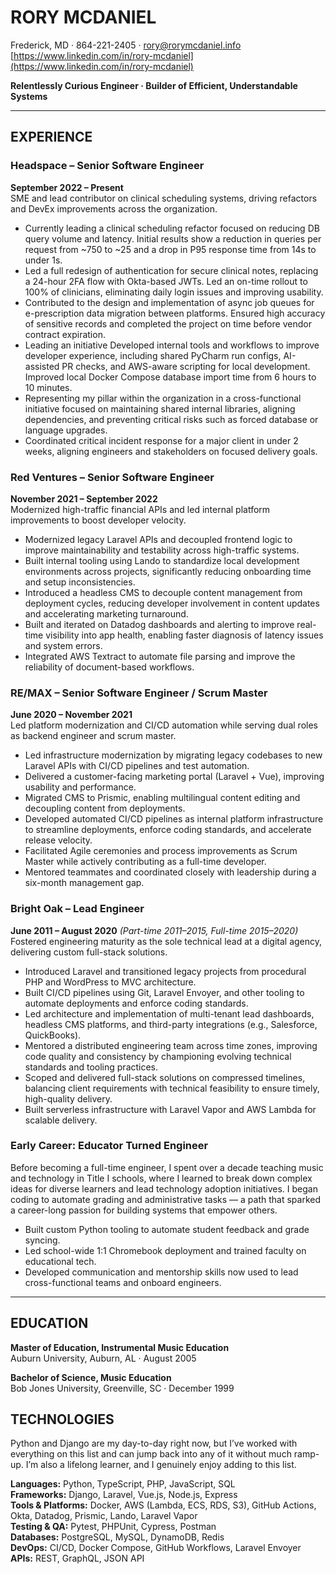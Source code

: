 # RORY MCDANIEL  
Frederick, MD · 864-221-2405 · rory@rorymcdaniel.info  
[https://www.linkedin.com/in/rory-mcdaniel](https://www.linkedin.com/in/rory-mcdaniel)

**Relentlessly Curious Engineer · Builder of Efficient, Understandable Systems**  

---

## EXPERIENCE  

### Headspace – Senior Software Engineer  
**September 2022 – Present**  
SME and lead contributor on clinical scheduling systems, driving refactors and DevEx improvements across the organization.

- Currently leading a clinical scheduling refactor focused on reducing DB query volume and latency. Initial results show a reduction in queries per request from ~750 to ~25 and a drop in P95 response time from 14s to under 1s.  
- Led a full redesign of authentication for secure clinical notes, replacing a 24-hour 2FA flow with Okta-based JWTs. Led an on-time rollout to 100% of clinicians, eliminating daily login issues and improving usability.  
- Contributed to the design and implementation of async job queues for e-prescription data migration between platforms. Ensured high accuracy of sensitive records and completed the project on time before vendor contract expiration.  
- Leading an initiative Developed internal tools and workflows to improve developer experience, including shared PyCharm run configs, AI-assisted PR checks, and AWS-aware scripting for local development. Improved local Docker Compose database import time from 6 hours to 10 minutes.
- Representing my pillar within the organization in a cross-functional initiative focused on maintaining shared internal libraries, aligning dependencies, and preventing critical risks such as forced database or language upgrades.  
- Coordinated critical incident response for a major client in under 2 weeks, aligning engineers and stakeholders on focused delivery goals.  

### Red Ventures – Senior Software Engineer  
**November 2021 – September 2022**  
Modernized high-traffic financial APIs and led internal platform improvements to boost developer velocity.

- Modernized legacy Laravel APIs and decoupled frontend logic to improve maintainability and testability across high-traffic systems.  
- Built internal tooling using Lando to standardize local development environments across projects, significantly reducing onboarding time and setup inconsistencies.  
- Introduced a headless CMS to decouple content management from deployment cycles, reducing developer involvement in content updates and accelerating marketing turnaround.  
- Built and iterated on Datadog dashboards and alerting to improve real-time visibility into app health, enabling faster diagnosis of latency issues and system errors.  
- Integrated AWS Textract to automate file parsing and improve the reliability of document-based workflows.  

### RE/MAX – Senior Software Engineer / Scrum Master  
**June 2020 – November 2021**  
Led platform modernization and CI/CD automation while serving dual roles as backend engineer and scrum master.

- Led infrastructure modernization by migrating legacy codebases to new Laravel APIs with CI/CD pipelines and test automation.  
- Delivered a customer-facing marketing portal (Laravel + Vue), improving usability and performance.  
- Migrated CMS to Prismic, enabling multilingual content editing and decoupling content from deployments.  
- Developed automated CI/CD pipelines as internal platform infrastructure to streamline deployments, enforce coding standards, and accelerate release velocity.  
- Facilitated Agile ceremonies and process improvements as Scrum Master while actively contributing as a full-time developer.  
- Mentored teammates and coordinated closely with leadership during a six-month management gap.  

### Bright Oak – Lead Engineer  
**June 2011 – August 2020** *(Part-time 2011–2015, Full-time 2015–2020)*  
Fostered engineering maturity as the sole technical lead at a digital agency, delivering custom full-stack solutions.  

- Introduced Laravel and transitioned legacy projects from procedural PHP and WordPress to MVC architecture.  
- Built CI/CD pipelines using Git, Laravel Envoyer, and other tooling to automate deployments and enforce coding standards.  
- Led architecture and implementation of multi-tenant lead dashboards, headless CMS platforms, and third-party integrations (e.g., Salesforce, QuickBooks).  
- Mentored a distributed engineering team across time zones, improving code quality and consistency by championing evolving technical standards and tooling practices.  
- Scoped and delivered full-stack solutions on compressed timelines, balancing client requirements with technical feasibility to ensure timely, high-quality delivery.  
- Built serverless infrastructure with Laravel Vapor and AWS Lambda for scalable delivery.  

### Early Career: Educator Turned Engineer  
Before becoming a full-time engineer, I spent over a decade teaching music and technology in Title I schools, where I learned to break down complex ideas for diverse learners and lead technology adoption initiatives. I began coding to automate grading and administrative tasks — a path that sparked a career-long passion for building systems that empower others.

- Built custom Python tooling to automate student feedback and grade syncing.  
- Led school-wide 1:1 Chromebook deployment and trained faculty on educational tech.  
- Developed communication and mentorship skills now used to lead cross-functional teams and onboard engineers.  

---

## EDUCATION  

**Master of Education, Instrumental Music Education**  
Auburn University, Auburn, AL · August 2005  

**Bachelor of Science, Music Education**  
Bob Jones University, Greenville, SC · December 1999  

## TECHNOLOGIES

Python and Django are my day-to-day right now, but I’ve worked with everything on this list and can jump back into any of it without much ramp-up. I’m also a lifelong learner, and I genuinely enjoy adding to this list.

**Languages:** Python, TypeScript, PHP, JavaScript, SQL  
**Frameworks:** Django, Laravel, Vue.js, Node.js, Express  
**Tools & Platforms:** Docker, AWS (Lambda, ECS, RDS, S3), GitHub Actions, Okta, Datadog, Prismic, Lando, Laravel Vapor  
**Testing & QA:** Pytest, PHPUnit, Cypress, Postman  
**Databases:** PostgreSQL, MySQL, DynamoDB, Redis  
**DevOps:** CI/CD, Docker Compose, GitHub Workflows, Laravel Envoyer  
**APIs:** REST, GraphQL, JSON API
